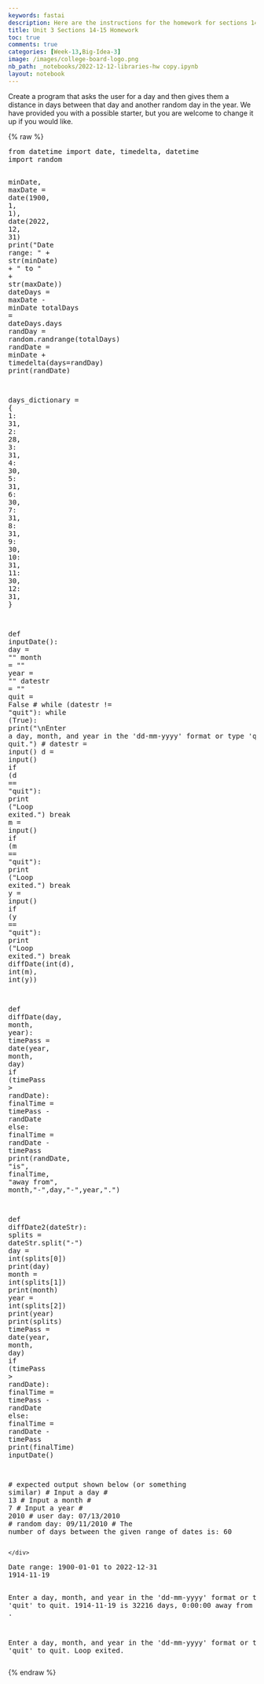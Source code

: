 ```yaml
---
keywords: fastai
description: Here are the instructions for the homework for sections 14-15.
title: Unit 3 Sections 14-15 Homework
toc: true
comments: true
categories: [Week-13,Big-Idea-3]
image: /images/college-board-logo.png
nb_path: _notebooks/2022-12-12-libraries-hw copy.ipynb
layout: notebook
---
```


<!--
#################################################
### THIS FILE WAS AUTOGENERATED! DO NOT EDIT! ###
#################################################
# file to edit: _notebooks/2022-12-12-libraries-hw copy.ipynb
-->

<div class="container" id="notebook-container">
        
<div class="cell border-box-sizing text_cell rendered"><div class="inner_cell">
<div class="text_cell_render border-box-sizing rendered_html">
<p>Create a program that asks the user for a day and then gives them a distance in days between that day and another random day in the year. We have provided you with a possible starter, but you are welcome to change it up if you would like.</p>

</div>
</div>
</div>
    {% raw %}
    
<div class="cell border-box-sizing code_cell rendered">
<div class="input">

<div class="inner_cell">
    <div class="input_area">
<div class=" highlight hl-ipython3"><pre><span></span><span class="kn">from</span> <span class="nn">datetime</span> <span class="kn">import</span> <span class="n">date</span><span class="p">,</span> <span class="n">timedelta</span><span class="p">,</span> <span class="n">datetime</span>
<span class="kn">import</span> <span class="nn">random</span>

<span class="n">minDate</span><span class="p">,</span> <span class="n">maxDate</span> <span class="o">=</span> <span class="n">date</span><span class="p">(</span><span class="mi">1900</span><span class="p">,</span> <span class="mi">1</span><span class="p">,</span> <span class="mi">1</span><span class="p">),</span> <span class="n">date</span><span class="p">(</span><span class="mi">2022</span><span class="p">,</span> <span class="mi">12</span><span class="p">,</span> <span class="mi">31</span><span class="p">)</span>
<span class="nb">print</span><span class="p">(</span><span class="s2">&quot;Date range: &quot;</span> <span class="o">+</span> <span class="nb">str</span><span class="p">(</span><span class="n">minDate</span><span class="p">)</span> <span class="o">+</span> <span class="s2">&quot; to &quot;</span> <span class="o">+</span> <span class="nb">str</span><span class="p">(</span><span class="n">maxDate</span><span class="p">))</span>
<span class="n">dateDays</span> <span class="o">=</span> <span class="n">maxDate</span> <span class="o">-</span> <span class="n">minDate</span>
<span class="n">totalDays</span> <span class="o">=</span> <span class="n">dateDays</span><span class="o">.</span><span class="n">days</span>
<span class="n">randDay</span> <span class="o">=</span> <span class="n">random</span><span class="o">.</span><span class="n">randrange</span><span class="p">(</span><span class="n">totalDays</span><span class="p">)</span>
<span class="n">randDate</span> <span class="o">=</span> <span class="n">minDate</span> <span class="o">+</span> <span class="n">timedelta</span><span class="p">(</span><span class="n">days</span><span class="o">=</span><span class="n">randDay</span><span class="p">)</span>
<span class="nb">print</span><span class="p">(</span><span class="n">randDate</span><span class="p">)</span>

<span class="n">days_dictionary</span> <span class="o">=</span> <span class="p">{</span>
    <span class="mi">1</span><span class="p">:</span> <span class="mi">31</span><span class="p">,</span>
    <span class="mi">2</span><span class="p">:</span> <span class="mi">28</span><span class="p">,</span>
    <span class="mi">3</span><span class="p">:</span> <span class="mi">31</span><span class="p">,</span>
    <span class="mi">4</span><span class="p">:</span> <span class="mi">30</span><span class="p">,</span>
    <span class="mi">5</span><span class="p">:</span> <span class="mi">31</span><span class="p">,</span>
    <span class="mi">6</span><span class="p">:</span> <span class="mi">30</span><span class="p">,</span>
    <span class="mi">7</span><span class="p">:</span> <span class="mi">31</span><span class="p">,</span>
    <span class="mi">8</span><span class="p">:</span> <span class="mi">31</span><span class="p">,</span>
    <span class="mi">9</span><span class="p">:</span> <span class="mi">30</span><span class="p">,</span>
    <span class="mi">10</span><span class="p">:</span> <span class="mi">31</span><span class="p">,</span>
    <span class="mi">11</span><span class="p">:</span> <span class="mi">30</span><span class="p">,</span>
    <span class="mi">12</span><span class="p">:</span> <span class="mi">31</span><span class="p">,</span>
<span class="p">}</span>

<span class="k">def</span> <span class="nf">inputDate</span><span class="p">():</span>
    <span class="n">day</span> <span class="o">=</span> <span class="s2">&quot;&quot;</span>
    <span class="n">month</span> <span class="o">=</span> <span class="s2">&quot;&quot;</span>
    <span class="n">year</span> <span class="o">=</span> <span class="s2">&quot;&quot;</span>
    <span class="n">datestr</span> <span class="o">=</span> <span class="s2">&quot;&quot;</span>
    <span class="n">quit</span> <span class="o">=</span> <span class="kc">False</span>
    <span class="c1"># while (datestr != &quot;quit&quot;):</span>
    <span class="k">while</span> <span class="p">(</span><span class="kc">True</span><span class="p">):</span>
        <span class="nb">print</span><span class="p">(</span><span class="s2">&quot;</span><span class="se">\n</span><span class="s2">Enter a day, month, and year in the &#39;dd-mm-yyyy&#39; format or type &#39;quit&#39; to quit.&quot;</span><span class="p">)</span>
        <span class="c1"># datestr = input()</span>
        <span class="n">d</span> <span class="o">=</span> <span class="nb">input</span><span class="p">()</span>
        <span class="k">if</span> <span class="p">(</span><span class="n">d</span> <span class="o">==</span> <span class="s2">&quot;quit&quot;</span><span class="p">):</span>
            <span class="nb">print</span> <span class="p">(</span><span class="s2">&quot;Loop exited.&quot;</span><span class="p">)</span>
            <span class="k">break</span>
        <span class="n">m</span> <span class="o">=</span> <span class="nb">input</span><span class="p">()</span>
        <span class="k">if</span> <span class="p">(</span><span class="n">m</span> <span class="o">==</span> <span class="s2">&quot;quit&quot;</span><span class="p">):</span>
            <span class="nb">print</span> <span class="p">(</span><span class="s2">&quot;Loop exited.&quot;</span><span class="p">)</span>
            <span class="k">break</span>
        <span class="n">y</span> <span class="o">=</span> <span class="nb">input</span><span class="p">()</span>
        <span class="k">if</span> <span class="p">(</span><span class="n">y</span> <span class="o">==</span> <span class="s2">&quot;quit&quot;</span><span class="p">):</span> 
            <span class="nb">print</span> <span class="p">(</span><span class="s2">&quot;Loop exited.&quot;</span><span class="p">)</span>
            <span class="k">break</span>
        <span class="n">diffDate</span><span class="p">(</span><span class="nb">int</span><span class="p">(</span><span class="n">d</span><span class="p">),</span> <span class="nb">int</span><span class="p">(</span><span class="n">m</span><span class="p">),</span> <span class="nb">int</span><span class="p">(</span><span class="n">y</span><span class="p">))</span>

<span class="k">def</span> <span class="nf">diffDate</span><span class="p">(</span><span class="n">day</span><span class="p">,</span> <span class="n">month</span><span class="p">,</span> <span class="n">year</span><span class="p">):</span>
    <span class="n">timePass</span> <span class="o">=</span> <span class="n">date</span><span class="p">(</span><span class="n">year</span><span class="p">,</span> <span class="n">month</span><span class="p">,</span> <span class="n">day</span><span class="p">)</span>
    <span class="k">if</span> <span class="p">(</span><span class="n">timePass</span> <span class="o">&gt;</span> <span class="n">randDate</span><span class="p">):</span>
        <span class="n">finalTime</span> <span class="o">=</span> <span class="n">timePass</span> <span class="o">-</span> <span class="n">randDate</span>
    <span class="k">else</span><span class="p">:</span>
        <span class="n">finalTime</span> <span class="o">=</span> <span class="n">randDate</span> <span class="o">-</span> <span class="n">timePass</span>
    <span class="nb">print</span><span class="p">(</span><span class="n">randDate</span><span class="p">,</span> <span class="s2">&quot;is&quot;</span><span class="p">,</span> <span class="n">finalTime</span><span class="p">,</span> <span class="s2">&quot;away from&quot;</span><span class="p">,</span> <span class="n">month</span><span class="p">,</span><span class="s2">&quot;-&quot;</span><span class="p">,</span><span class="n">day</span><span class="p">,</span><span class="s2">&quot;-&quot;</span><span class="p">,</span><span class="n">year</span><span class="p">,</span><span class="s2">&quot;.&quot;</span><span class="p">)</span>

<span class="k">def</span> <span class="nf">diffDate2</span><span class="p">(</span><span class="n">dateStr</span><span class="p">):</span>
    <span class="n">splits</span> <span class="o">=</span> <span class="n">dateStr</span><span class="o">.</span><span class="n">split</span><span class="p">(</span><span class="s2">&quot;-&quot;</span><span class="p">)</span>
    <span class="n">day</span> <span class="o">=</span> <span class="nb">int</span><span class="p">(</span><span class="n">splits</span><span class="p">[</span><span class="mi">0</span><span class="p">])</span>
    <span class="nb">print</span><span class="p">(</span><span class="n">day</span><span class="p">)</span>
    <span class="n">month</span> <span class="o">=</span> <span class="nb">int</span><span class="p">(</span><span class="n">splits</span><span class="p">[</span><span class="mi">1</span><span class="p">])</span>
    <span class="nb">print</span><span class="p">(</span><span class="n">month</span><span class="p">)</span>
    <span class="n">year</span> <span class="o">=</span> <span class="nb">int</span><span class="p">(</span><span class="n">splits</span><span class="p">[</span><span class="mi">2</span><span class="p">])</span>
    <span class="nb">print</span><span class="p">(</span><span class="n">year</span><span class="p">)</span>
    <span class="nb">print</span><span class="p">(</span><span class="n">splits</span><span class="p">)</span>
    <span class="n">timePass</span> <span class="o">=</span> <span class="n">date</span><span class="p">(</span><span class="n">year</span><span class="p">,</span> <span class="n">month</span><span class="p">,</span> <span class="n">day</span><span class="p">)</span>
    <span class="k">if</span> <span class="p">(</span><span class="n">timePass</span> <span class="o">&gt;</span> <span class="n">randDate</span><span class="p">):</span>
        <span class="n">finalTime</span> <span class="o">=</span> <span class="n">timePass</span> <span class="o">-</span> <span class="n">randDate</span>
    <span class="k">else</span><span class="p">:</span>
        <span class="n">finalTime</span> <span class="o">=</span> <span class="n">randDate</span> <span class="o">-</span> <span class="n">timePass</span>
    <span class="nb">print</span><span class="p">(</span><span class="n">finalTime</span><span class="p">)</span>
<span class="n">inputDate</span><span class="p">()</span>

<span class="c1"># expected output shown below (or something similar)</span>
<span class="c1">#   Input a day</span>
<span class="c1">#   13</span>
<span class="c1">#   Input a month</span>
<span class="c1">#   7</span>
<span class="c1">#   Input a year</span>
<span class="c1">#   2010</span>
<span class="c1">#   user day: 07/13/2010</span>
<span class="c1">#   random day: 09/11/2010</span>
<span class="c1">#   The number of days between the given range of dates is: 60</span>
</pre></div>

    </div>
</div>
</div>

<div class="output_wrapper">
<div class="output">

<div class="output_area">

<div class="output_subarea output_stream output_stdout output_text">
<pre>Date range: 1900-01-01 to 2022-12-31
1914-11-19

Enter a day, month, and year in the &#39;dd-mm-yyyy&#39; format or type &#39;quit&#39; to quit.
1914-11-19 is 32216 days, 0:00:00 away from 2 - 1 - 2003 .

Enter a day, month, and year in the &#39;dd-mm-yyyy&#39; format or type &#39;quit&#39; to quit.
Loop exited.
</pre>
</div>
</div>

</div>
</div>

</div>
    {% endraw %}

</div>
 

